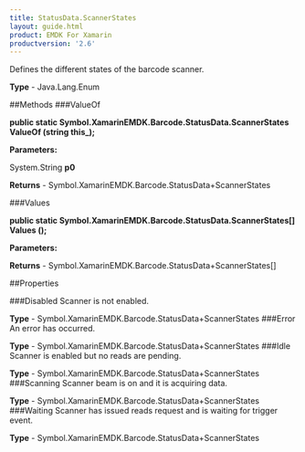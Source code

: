```yaml
---
title: StatusData.ScannerStates
layout: guide.html
product: EMDK For Xamarin 
productversion: '2.6' 
---
```

Defines the different states of the barcode scanner.

**Type** - Java.Lang.Enum

##Methods
###ValueOf

**public static Symbol.XamarinEMDK.Barcode.StatusData.ScannerStates ValueOf (string this_);**


        

**Parameters:**

System.String **p0** 

**Returns** - Symbol.XamarinEMDK.Barcode.StatusData+ScannerStates

###Values

**public static Symbol.XamarinEMDK.Barcode.StatusData.ScannerStates[] Values ();**


        

**Parameters:**

**Returns** - Symbol.XamarinEMDK.Barcode.StatusData+ScannerStates[]

##Properties

###Disabled
Scanner is not enabled.

**Type** - Symbol.XamarinEMDK.Barcode.StatusData+ScannerStates
###Error
An error has occurred.

**Type** - Symbol.XamarinEMDK.Barcode.StatusData+ScannerStates
###Idle
Scanner is enabled but no reads are pending.

**Type** - Symbol.XamarinEMDK.Barcode.StatusData+ScannerStates
###Scanning
Scanner beam is on and it is acquiring data.

**Type** - Symbol.XamarinEMDK.Barcode.StatusData+ScannerStates
###Waiting
Scanner has issued reads request and is waiting for trigger event.

**Type** - Symbol.XamarinEMDK.Barcode.StatusData+ScannerStates
